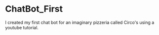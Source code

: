 # ChatBot_First
I created my first chat bot for an imaginary pizzeria called Circo's using a youtube tutorial.
